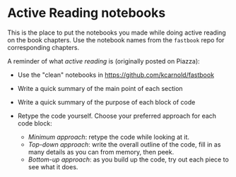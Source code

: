 # Active Reading notebooks

This is the place to put the notebooks you made while doing active reading on the book chapters. Use the notebook names from the `fastbook` repo for corresponding chapters.

A reminder of what *active reading* is (originally posted on Piazza):

-   Use the "clean" notebooks in <https://github.com/kcarnold/fastbook>

-   Write a quick summary of the main point of each section

-   Write a quick summary of the purpose of each block of code

-   Retype the code yourself. Choose your preferred approach for each code block:

    -   *Minimum approach*: retype the code while looking at it.
    -   *Top-down approach*: write the overall outline of the code, fill in as many details as you can from memory, then peek.
    -   *Bottom-up approach*: as you build up the code, try out each piece to see what it does.
